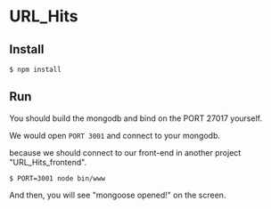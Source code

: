 # URL_Hits

## Install

```console
$ npm install
```

## Run

You should build the mongodb and bind on the PORT 27017 yourself.

We would open `PORT 3001` and connect to your mongodb.

because we should connect to our front-end in another project "URL_Hits_frontend".

```console
$ PORT=3001 node bin/www
```

And then, you will see "mongoose opened!" on the screen.
